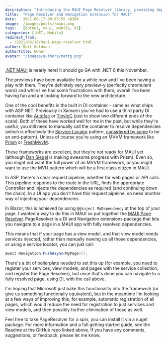 ```yaml
---
description: "Introducing the MAUI Page Resolver library, providing dependency injection and navigation extensions for .NET MAUI apps with fully resolved dependencies."
title:  "Page Resolver and Navigation Extension for MAUI"
date:   2021-06-17 00:05:55 +0300
image:  /images/posts//maui.png
tags:   [dotnet, maui, mobile, di]
categories: [.NET, Mobile]
redirect_from:
  - /2021/06/16/maui-page-resolver.html
author: Matt Goldman
authorTitle: Owner
avatar: "/images/authors/mattg.png"
---
```


[.NET MAUI](https://github.com/dotnet/maui) is nearly here! It should go GA with .NET 6 this November.

The previews have been available for a while now and I've been having a play with them. They're definitely very preview-y (perfectly chromulent word) and while I've had some frustrations with them, overall I've been having fun and am looking forward to the new architecture.

One of the cool benefits is the built in DI container - same as what ships with ASP.NET. Previously in Xamarin you've had to use a third party DI container like [Autofac](https://autofac.org/) or [TinyIoC](https://github.com/grumpydev/TinyIoC) (just to show two different ends of the scale). Both of these have worked well for me in the past, but while they're useful, you still need to manually call the container to resolve dependencies (which is effectively the [Service Locator](https://en.wikipedia.org/wiki/Service_locator_pattern) pattern, [considered by some](https://blog.ploeh.dk/2010/02/03/ServiceLocatorisanAnti-Pattern/) to be an anti-pattern). Unless of course you're using an MVVM framework like [Prism](https://prismlibrary.com/docs/) or [FreshMvvM](https://github.com/rid00z/FreshMvvm).

These frameworks are excellent, but they're not ready for MAUI yet (although [Dan Siegel](https://twitter.com/DanJSiegel) is making awesome progress with Prism). Even so, you might not want the full power of an MVVM framework, or you might want to use the MVU pattern which will be a first class citizen in MAUI.

In ASP, there's a clear request pipeline, whether for web pages or API calls. This pipeline responds to the route in the URL, finds the appropriate Controller and injects the dependencies as required (and continuing down the chain). In a UI app you don't have this request pipeline, so need another way of injecting your dependencies.

In Blazor, this is achieved by using `@@inject MyDependency` at the top of your page. I wanted a way to do this in MAUI so put together the [MAUI Page Resolver](https://github.com/matt-goldman/Maui.Plugins.PageResolver). PageResolver is a DI and Navigation extensions package that lets you navigate to a page in a MAUI app with fully resolved dependencies.

This means that if your page has a view model, and that view model needs services injected, rather than manually newing up all those dependencies, or using a service locator, you can just call:

```cs
await Navigation.PushAsync<MyPage>();
```

There's a bit of boilerplate needed to set this up (for example, you need to register your services, view models, and pages with the service collection, and register the Page Resolver), but once that's done you can navigate to a fully resolved page, using DI, with the call above.

I'm hoping that Microsoft just bake this functionality into the framework (or give us something functionally equivalent), but in the meantime I'm looking at a few ways of improving this; for example, automatic registration of all pages, which would reduce the need for registration to just services and view models, and then possibly further elimination of those as well.

Feel free to take PageResolver for a spin, you can install it via a nuget package. For more information and a full getting started guide, see the Readme at the GitHub repo linked above. If you have any comments, suggestions, or feedback, please let me know.
